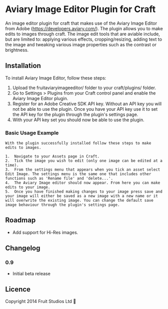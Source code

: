 # Aviary Image Editor Plugin for Craft

An image editor plugin for craft that makes use of the Aviary Image Editor from Adobe (https://developers.aviary.com/). The plugin allows you to make edits to images through craft. The image edit tools that are aviable include, but are limited to: applying various effects, cropping/resizing, adding text to the image and tweaking various image properties such as the contrast or brightness.


## Installation

To install Aviary Image Editor, follow these steps:

1.  Upload the fruitaviaryimageeditor/ folder to your craft/plugins/ folder.
2.  Go to Settings > Plugins from your Craft control panel and enable the Aviary Image Editor plugin.
3. 	Register for an Adobe Creative SDK API key. Without an API key you will not be able to use the plugin. Once you have your API key use it to set the API key for the plugin through the plugin's settings page.
4.  With your API key set you should now be able to use the plugin.

### Basic Usage Example

	With the plugin successfully installed follow these steps to make edits to images.

	1.	Navigate to your Assets page in Craft.
	2.	Tick the image you wish to edit (only one image can be edited at a time).
	3.	From the settings menu that appears when you tick an asset select Edit Image. The settings menu is the same one that includes other functions such as 'Rename file' and 'delete...'. 
	4.	The Aviary Image editor should now appear. From here you can make edits to your image.
	5.  Once you have finished making changes to your image press save and your image will either be saved as a new image with a new name or it will overwrite the existing image. You can change the default save image behaviour through the plugin's settings page.


## Roadmap

* Add support for Hi-Res images.


## Changelog


### 0.9

* Initial beta release


## Licence

Copyright 2014 Fruit Studios Ltd 
